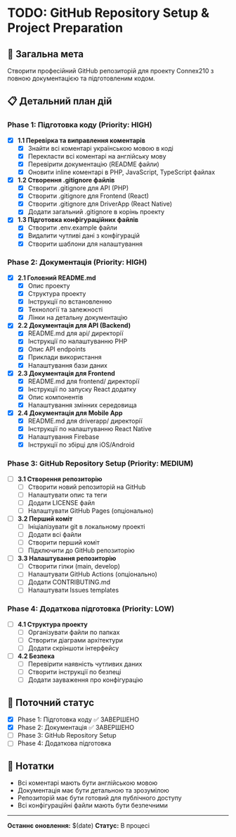 # TODO: GitHub Repository Setup & Project Preparation

## 🎯 Загальна мета
Створити професійний GitHub репозиторій для проекту Connex210 з повною документацією та підготовленим кодом.

## 📋 Детальний план дій

### Phase 1: Підготовка коду (Priority: HIGH)
- [x] **1.1 Перевірка та виправлення коментарів**
  - [x] Знайти всі коментарі українською мовою в коді
  - [x] Перекласти всі коментарі на англійську мову
  - [x] Перевірити документацію (README файли)
  - [x] Оновити inline коментарі в PHP, JavaScript, TypeScript файлах

- [x] **1.2 Створення .gitignore файлів**
  - [x] Створити .gitignore для API (PHP)
  - [x] Створити .gitignore для Frontend (React)
  - [x] Створити .gitignore для DriverApp (React Native)
  - [x] Додати загальний .gitignore в корінь проекту

- [x] **1.3 Підготовка конфігураційних файлів**
  - [x] Створити .env.example файли
  - [x] Видалити чутливі дані з конфігурацій
  - [x] Створити шаблони для налаштування

### Phase 2: Документація (Priority: HIGH)
- [x] **2.1 Головний README.md**
  - [x] Опис проекту
  - [x] Структура проекту
  - [x] Інструкції по встановленню
  - [x] Технології та залежності
  - [x] Лінки на детальну документацію

- [x] **2.2 Документація для API (Backend)**
  - [x] README.md для api/ директорії
  - [x] Інструкції по налаштуванню PHP
  - [x] Опис API endpoints
  - [x] Приклади використання
  - [x] Налаштування бази даних

- [x] **2.3 Документація для Frontend**
  - [x] README.md для frontend/ директорії
  - [x] Інструкції по запуску React додатку
  - [x] Опис компонентів
  - [x] Налаштування змінних середовища

- [x] **2.4 Документація для Mobile App**
  - [x] README.md для driverapp/ директорії
  - [x] Інструкції по налаштуванню React Native
  - [x] Налаштування Firebase
  - [x] Інструкції по збірці для iOS/Android

### Phase 3: GitHub Repository Setup (Priority: MEDIUM)
- [ ] **3.1 Створення репозиторію**
  - [ ] Створити новий репозиторій на GitHub
  - [ ] Налаштувати опис та теги
  - [ ] Додати LICENSE файл
  - [ ] Налаштувати GitHub Pages (опціонально)

- [ ] **3.2 Перший коміт**
  - [ ] Ініціалізувати git в локальному проекті
  - [ ] Додати всі файли
  - [ ] Створити перший коміт
  - [ ] Підключити до GitHub репозиторію

- [ ] **3.3 Налаштування репозиторію**
  - [ ] Створити гілки (main, develop)
  - [ ] Налаштувати GitHub Actions (опціонально)
  - [ ] Додати CONTRIBUTING.md
  - [ ] Налаштувати Issues templates

### Phase 4: Додаткова підготовка (Priority: LOW)
- [ ] **4.1 Структура проекту**
  - [ ] Організувати файли по папках
  - [ ] Створити діаграми архітектури
  - [ ] Додати скріншоти інтерфейсу

- [ ] **4.2 Безпека**
  - [ ] Перевірити наявність чутливих даних
  - [ ] Створити інструкції по безпеці
  - [ ] Додати зауваження про конфігурацію

## 🚀 Поточний статус
- [x] Phase 1: Підготовка коду ✅ ЗАВЕРШЕНО
- [x] Phase 2: Документація ✅ ЗАВЕРШЕНО
- [ ] Phase 3: GitHub Repository Setup
- [ ] Phase 4: Додаткова підготовка

## 📝 Нотатки
- Всі коментарі мають бути англійською мовою
- Документація має бути детальною та зрозумілою
- Репозиторій має бути готовий для публічного доступу
- Всі конфігураційні файли мають бути безпечними

---
**Останнє оновлення:** $(date)
**Статус:** В процесі 